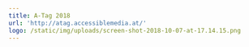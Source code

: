 ```yaml
---
title: A-Tag 2018
url: 'http://atag.accessiblemedia.at/'
logo: /static/img/uploads/screen-shot-2018-10-07-at-17.14.15.png
---
```



